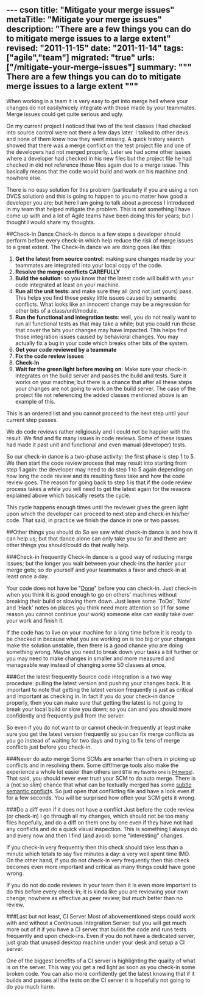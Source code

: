 --- cson
title: "Mitigate your merge issues"
metaTitle: "Mitigate your merge issues"
description: "There are a few things you can do to mitigate merge issues to a large extent"
revised: "2011-11-15"
date: "2011-11-14"
tags: ["agile","team"]
migrated: "true"
urls: ["/mitigate-your-merge-issues"]
summary: """
There are a few things you can do to mitigate merge issues to a large extent
"""
---
When working in a team it is very easy to get into merge hell where your changes do not easily/nicely integrate with those made by your teammates. Merge issues could get quite serious and ugly. 

On my current project I noticed that two of the test classes I had checked into source control were not there a few days later. I talked to other devs and none of them knew how they went missing. A quick history search showed that there was a merge conflict on the test project file and one of the developers had not merged properly. Later we had some other issues where a developer had checked in his new files but the project file he had checked in did not reference those files again due to a merge issue. This basically means that the code would build and work on his machine and nowhere else. 

There is no easy solution for this problem (particularly if you are using a non DVCS solution) and this is going to happen to you no matter how good a developer you are; but here I am going to talk about a process I introduced in my team that helped mitigate the problem. This is not something I have come up with and a lot of Agile teams have been doing this for years; but I thought I would share my thoughts.

##Check-In Dance
Check-In dance is a few steps a developer should perform before every check-in which help reduce the risk of merge issues to a great extent. The Check-In dance we are doing goes like this:

 1. **Get the latest from source control**: making sure changes made by your teammates are integrated into your local copy of the code.
 2. **Resolve the merge conflicts CAREFULLY** 
 3. **Build the solution**: so you know that the latest code will build with your code integrated at least on your machine.
 4. **Run all the unit tests**: and make sure they all (and not just yours) pass. This helps you find those pesky little issues caused by semantic conflicts. What looks like an innocent change may be a regression for other bits of a class/unit/module.
 5. **Run the functional and integration tests**: well, you do not really want to run all functional tests as that may take a while; but you could run those that cover the bits your changes may have impacted. This helps find those integration issues caused by behavioral changes. You may actually fix a bug in your code which breaks other bits of the system. 
 6. **Get your code reviewed by a teammate**
 7. **Fix the code review issues**
 8. **Check-In**
 9. **Wait for the green light before moving on**: Make sure your check-in integrates on the build server and passes the build and tests. Sure it works on your machine; but there is a chance that after all these steps your changes are not going to work on the build server. The case of the project file not referencing the added classes mentioned above is an example of this.

This is an ordered list and you cannot proceed to the next step until your current step passes.

We do code reviews rather religiously and I could not be happier with the result. We find and fix many issues in code reviews. Some of these issues had made it past unit and functional and even manual (developer) tests.

So our check-in dance is a two-phase activity: the first phase is step 1 to 5. We then start the code review process that may result into starting from step 1 again: the developer may need to do step 1 to 5 again depending on how long the code review and its resulting fixes take and how the code review goes. The reason for going back to step 1 is that if the code review process takes a while you will need to get the latest again for the reasons explained above which basically resets the cycle. 

This cycle happens enough times until the reviewer gives the green light upon which the developer can proceed to next step and check-in his/her code. That said, in practice we finish the dance in one or two passes.

##Other things you should do
So we saw what check-in dance is and how it can help us; but that dance alone can only take you so far and there are other things you should/could do that really help.

###Check-in frequently
Check-In dance is a good way of reducing merge issues; but the longer you wait between your check-ins the harder your merge gets; so do yourself and your teammates a favor and check-in at least once a day.

Your code does not have be "[Done][1]" before you can check-in. Just check-in when you think it is good enough to go on others' machines without breaking their build or slowing them down. Just leave some 'ToDo', 'Note' and 'Hack' notes on places you think need more attention so (if for some reason you cannot continue your work) someone else can easily take over your work and finish it. 

If the code has to live on your machine for a long time before it is ready to be checked in because what you are working on is too big or your changes make the solution unstable, then there is a good chance you are doing something wrong. Maybe you need to break down your tasks a bit further or you may need to make changes in smaller and more measured and manageable way instead of changing some 50 classes at once.

###Get the latest frequently
Source code integration is a two way procedure: pulling the latest version and pushing your changes back. It is important to note that getting the latest version frequently is just as critical and important as checking in. In fact if you do your check-in dance properly, then you can make sure that getting the latest is not going to break your local build or slow you down; so you can and you should more confidently and frequently pull from the server.

So even if you do not want to or cannot check-in frequently at least make sure you get the latest version frequently so you can fix merge conflicts as you go instead of waiting for two days and trying to fix tens of merge conflicts just before you check-in.

###Never do auto merge
Some SCMs are smarter than others in picking up conflicts and in resolving them. Some diff/merge tools also make the experience a whole lot easier than others <small>(and BTW my favorite one is [P4merge][2])</small>. That said, you should never ever trust your SCM to do auto merge. There is a (not so slim) chance that what can be textually merged has some [subtle semantic conflict][3]s. So just open that conflicting file and have a look even if for a few seconds. You will be surprised how often your SCM gets it wrong. 

###Do a diff even if it does not have a conflict
Just before the code review (or check-in) I go through all my changes, which should not be too many files hopefully, and do a diff on them one by one even if they have not had any conflicts and do a quick visual inspection. This is something I always do and every now and then I find (and avoid) some "interesting" changes. 

If you check-in very frequently then this check should take less than a minute which totals to say five minutes a day: a very well spent time IMO. On the other hand, if you do not check-in very frequently then this check becomes even more important and critical as many things could have gone wrong. 

If you do not do code reviews in your team then it is even more important to do this before every check-in; it is kinda like you are reviewing your own change; nowhere as effective as peer review; but much better than no review.

###Last but not least, CI Server
Most of abovementioned steps could work with and without a Continuous Integration Server; but you will get much more out of it if you have a CI server that builds the code and runs tests frequently and upon check-ins. Even if you do not have a dedicated server, just grab that unused desktop machine under your desk and setup a CI server.

One of the biggest benefits of a CI server is highlighting the quality of what is on the server. This way you get a red light as soon as you check-in some broken code. You can also more confidently get the latest knowing that if it builds and passes all the tests on the CI server it is hopefully not going to do you much harm.


  [1]: definition-of-done-in-an-mvc-project
  [2]: http://www.perforce.com/product/components/perforce_visual_merge_and_diff_tools
  [3]: http://martinfowler.com/bliki/SemanticConflict.html
